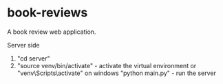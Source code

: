 # book-reviews

A book review web application.

Server side

1. "cd server"
2. "source venv/bin/activate" - activate the virtual environment
   or "venv\Scripts\activate" on windows
   "python main.py" - run the server
